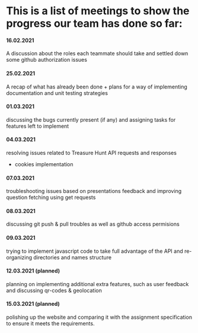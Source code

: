 # This is a list of meetings to show the progress our team has done so far:



#### 16.02.2021

A discussion about the roles each teammate should take
and settled down some github authorization issues


#### 25.02.2021

A recap of what has already been done + plans for a way
of implementing documentation and unit testing strategies


#### 01.03.2021

discussing the bugs currently present (if any)
and assigning tasks for features left to implement


#### 04.03.2021

resolving issues related to Treasure Hunt API requests and responses
+ cookies implementation


#### 07.03.2021

troubleshooting issues based on presentations feedback
and improving question fetching using get requests


#### 08.03.2021

discussing git push & pull troubles as well as github access permisions


#### 09.03.2021

trying to implement javascript code to take full advantage of the API
and re-organizing directories and names structure


#### 12.03.2021 (planned)

planning on implementing additional extra features, such as user feedback
and discussing qr-codes & geolocation


#### 15.03.2021 (planned)

polishing up the website and comparing it with the assignment
specification to ensure it meets the requirements.
